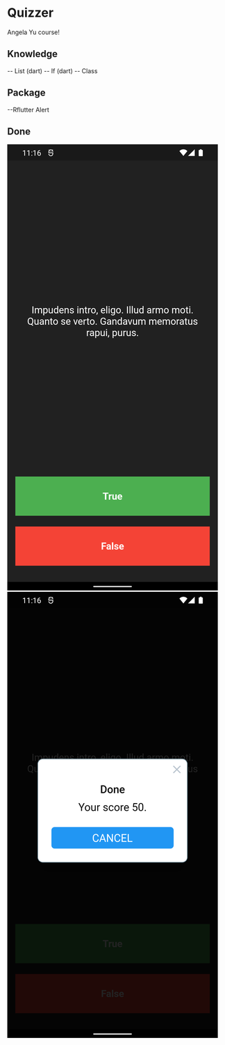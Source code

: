 # Quizzer

Angela Yu course!

## Knowledge
-- List (dart)
-- If (dart)
-- Class

## Package
--Rflutter Alert

## Done

![UI](\flutter_01.png)
![UI](\flutter_02.png)


